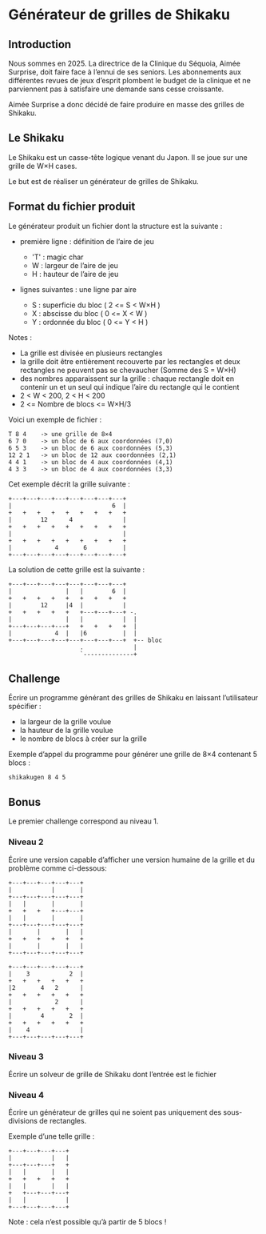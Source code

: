 Générateur de grilles de Shikaku
================================

Introduction
------------

Nous sommes en 2025. La directrice de la Clinique du Séquoia, Aimée Surprise,
doit faire face à l’ennui de ses seniors. Les abonnements aux différentes revues
de jeux d’esprit plombent le budget de la clinique et ne parviennent pas à
satisfaire une demande sans cesse croissante.

Aimée Surprise a donc décidé de faire produire en masse des grilles de Shikaku.

Le Shikaku
----------

Le Shikaku est un casse-tête logique venant du Japon. Il se joue sur une grille
de W×H cases.

Le but est de réaliser un générateur de grilles de Shikaku.

Format du fichier produit
-------------------------

Le générateur produit un fichier dont la structure est la suivante :

- première ligne : définition de l’aire de jeu

  - 'T' : magic char
  - W : largeur de l’aire de jeu
  - H : hauteur de l’aire de jeu

- lignes suivantes : une ligne par aire

  - S : superficie du bloc ( 2 <= S < W×H )
  - X : abscisse du bloc ( 0 <= X < W )
  - Y : ordonnée du bloc ( 0 <= Y < H )

Notes :

- La grille est divisée en plusieurs rectangles
- la grille doit être entièrement recouverte par les rectangles et deux
  rectangles ne peuvent pas se chevaucher (Somme des S = W×H)
- des nombres apparaissent sur la grille : chaque rectangle doit en contenir
  un et un seul qui indique l’aire du rectangle qui le contient
- 2 < W < 200, 2 < H < 200
- 2 <= Nombre de blocs <= W×H/3

Voici un exemple de fichier :

    T 8 4    -> une grille de 8×4
    6 7 0    -> un bloc de 6 aux coordonnées (7,0)
    6 5 3    -> un bloc de 6 aux coordonnées (5,3)
    12 2 1   -> un bloc de 12 aux coordonnées (2,1)
    4 4 1    -> un bloc de 4 aux coordonnées (4,1)
    4 3 3    -> un bloc de 4 aux coordonnées (3,3)

Cet exemple décrit la grille suivante :

    +---+---+---+---+---+---+---+---+
    |                            6  |
    +   +   +   +   +   +   +   +   +
    |        12      4              |
    +   +   +   +   +   +   +   +   +
    |                               |
    +   +   +   +   +   +   +   +   +
    |            4       6          |
    +---+---+---+---+---+---+---+---+

La solution de cette grille est la suivante :

    +---+---+---+---+---+---+---+---+
    |               |   |        6  |
    +   +   +   +   +   +   +   +   +
    |        12     |4  |           |
    +   +   +   +   +   +---+---+---+ -.
    |               |   |           |  |
    +---+---+---+---+   +   +   +   +  |
    |            4  |   |6          |  |
    +---+---+---+---+---+---+---+---+  +-- bloc
                        .              |
                        `--------------+

Challenge
---------

Écrire un programme générant des grilles de Shikaku en laissant l’utilisateur
spécifier :

- la largeur de la grille voulue
- la hauteur de la grille voulue
- le nombre de blocs à créer sur la grille

Exemple d’appel du programme pour générer une grille de 8×4 contenant 5 blocs :

    shikakugen 8 4 5

Bonus
-----

Le premier challenge correspond au niveau 1.

### Niveau 2 ###

Écrire une version capable d’afficher une version humaine de la grille et du
problème comme ci-dessous:

    +---+---+---+---+---+
    |           |       |
    +---+---+---+---+---+
    |   |       |       |
    +   +   +   +---+---+
    |   |       |       |
    +---+---+---+---+---+
    |       |       |   |
    +   +   +   +   +   +
    |       |       |   |
    +---+---+---+---+---+

    +---+---+---+---+---+
    |    3           2  |
    +   +   +   +   +   +
    |2       4   2      |
    +   +   +   +   +   +
    |            2      |
    +   +   +   +   +   +
    |        4       2  |
    +   +   +   +   +   +
    |    4              |
    +---+---+---+---+---+

### Niveau 3 ###

Écrire un solveur de grille de Shikaku dont l’entrée est le fichier

### Niveau 4 ###

Écrire un générateur de grilles qui ne soient pas uniquement des sous-divisions
de rectangles.

Exemple d’une telle grille :

    +---+---+---+---+
    |           |   |
    +---+---+---+   +
    |   |       |   |
    +   +   +   +   +
    |   |       |   |
    +   +---+---+---+
    |   |           |
    +---+---+---+---+

Note : cela n’est possible qu’à partir de 5 blocs !

